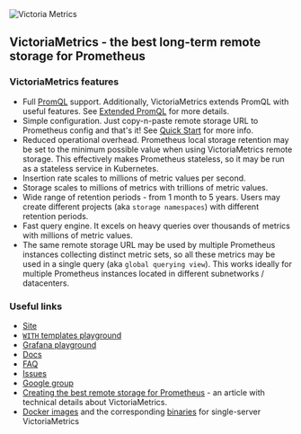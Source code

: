 <img  text-align="center" alt="Victoria Metrics" src="https://github.com/VictoriaMetrics/VictoriaMetrics/blob/master/PNG/logo.png">

## VictoriaMetrics - the best long-term remote storage for Prometheus


### VictoriaMetrics features

- Full [PromQL](https://prometheus.io/docs/prometheus/latest/querying/basics/) support. Additionally, VictoriaMetrics extends PromQL with useful features. See [Extended PromQL](https://github.com/VictoriaMetrics/VictoriaMetrics/wiki/ExtendedPromQL) for more details.
- Simple configuration. Just copy-n-paste remote storage URL to Prometheus config and that's it! See [Quick Start](https://github.com/VictoriaMetrics/VictoriaMetrics/wiki/Quick-Start) for more info.
- Reduced operational overhead. Prometheus local storage retention may be set to the minimum possible value when using VictoriaMetrics remote storage. This effectively makes Prometheus stateless, so it may be run as a stateless service in Kubernetes.
- Insertion rate scales to millions of metric values per second.
- Storage scales to millions of metrics with trillions of metric values.
- Wide range of retention periods - from 1 month to 5 years. Users may create different projects (aka `storage namespaces`) with different retention periods.
- Fast query engine. It excels on heavy queries over thousands of metrics with millions of metric values.
- The same remote storage URL may be used by multiple Prometheus instances collecting distinct metric sets, so all these metrics may be used in a single query (aka `global querying view`). This works ideally for multiple Prometheus instances located in different subnetworks / datacenters.


### Useful links

* [Site](https://victoriametrics.com/)
* [`WITH` templates playground](https://play.victoriametrics.com/promql/expand-with-exprs)
* [Grafana playground](http://play-grafana.victoriametrics.com:3000/d/4ome8yJmz/node-exporter-on-victoriametrics-demo)
* [Docs](https://github.com/VictoriaMetrics/VictoriaMetrics/wiki)
* [FAQ](https://github.com/VictoriaMetrics/VictoriaMetrics/wiki/FAQ)
* [Issues](https://github.com/VictoriaMetrics/VictoriaMetrics/issues)
* [Google group](https://groups.google.com/forum/#!forum/victoriametrics)
* [Creating the best remote storage for Prometheus](https://medium.com/devopslinks/victoriametrics-creating-the-best-remote-storage-for-prometheus-5d92d66787ac) - an article with technical details about VictoriaMetrics.
* [Docker images](https://hub.docker.com/r/valyala/victoria-metrics/) and the corresponding [binaries](https://github.com/VictoriaMetrics/VictoriaMetrics/releases) for single-server VictoriaMetrics

